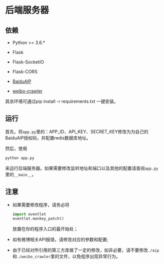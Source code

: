 # 后端服务器

## 依赖

- Python >= 3.6.*

- Flask
- Flask-SocketIO
- Flask-CORS
- [BaiduAIP](https://github.com/Baidu-AIP/python-sdk)
- [weibo-crawler](https://github.com/dataabc/weibo-crawler)

其余环境可通过pip install -r requirements.txt 一键安装。

## 运行

首先，将`app.py`里的：APP_ID、API_KEY、SECRET_KEY修改为为自己的BaiduAIP授权码，并配置redis数据库地址。

然后，使用

```bash
python app.py
```

来运行后端服务器。如果需要修改监听地址和端口以及其他的配置请查阅`app.py`里的`__main__`。

## 注意

- 如果需要修改程序，请务必将

  ```python
  import eventlet
  eventlet.monkey_patch()
  ```

  放置在你的程序入口的最开始处；

- 如有微博相关API报错，请修改对应的参数和配置;

- 由于已经对所引用的第三方库做了一定的修改，如非必要，请不要修改`./aip`和`./weibo_crawler`里的文件，以免程序出现异常行为。